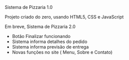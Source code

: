 Sistema de Pizzaria 1.0

Projeto criado do zero, usando HTML5, CSS e JavaScript

Em breve, Sistema de Pizzaria 2.0

- Botão Finalizar funcionando 
- Sistema informa detalhes do pedido
- Sistema informa previsão de entrega
- Novas funções no site ( Menu, Sobre e Contato)




